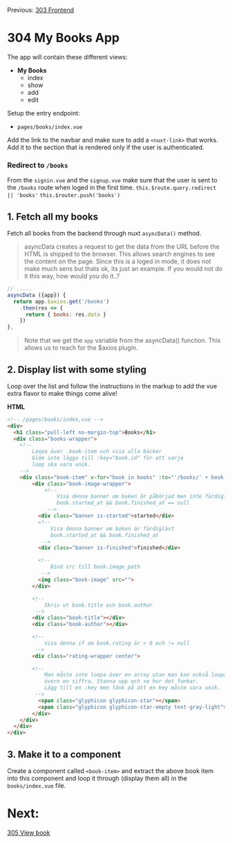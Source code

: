 Previous: [303 Frontend](./303-frontend.md)

# 304 My Books App

The app will contain these different views:
- **My Books**
    + index
    + show
    + add
    + edit

Setup the entry endpoint:
- `pages/books/index.vue`

Add the link to the navbar and make sure to add a  `<nuxt-link>` that works.
Add it to the section that is rendered only if the user is authenticated.

### Redirect to `/books`
From the `signin.vue` and the `signup.vue` make sure that the user is sent to the `/books` route when loged in the first time.
`this.$route.query.redirect || 'books'`
`this.$router.push('books')`


## 1. Fetch all my books
Fetch all books from the backend through nuxt `asyncData()` method.

> asyncData creates a request to get the data from the URL before the HTML is shipped to the browser. This allows search engines to see the content on the page. Since this is a loged in mode, it does not make much sens but thats ok, its just an example. If you would not do it this way, how would you do it..?

```JavaScript
// .....
asyncData ({app}) {
  return app.$axios.get('/books')
    .then(res => {
      return { books: res.data }
    })
},
```

> Note that we get the `app` variable from the asyncData() function. This allows us to reach for the $axios plugin.

## 2. Display list with some styling

Loop over the list and follow the instructions in the markup to add the vue extra flavor to make things come alive!

**HTML**
```html
<!-- /pages/books/index,vue -->
<div>
  <h1 class="pull-left no-margin-top">Books</h1>
  <div class="books-wrapper">
    <!--
        Loopa över .book-item och visa alla böcker
        Glöm inte lägga till :key="book.id" för att varje
        loop ska vara unik.
    -->
    <div class="book-item" v-for="book in books" :to="'/books/' + book.id" :key="book.id" tag="div">
        <div class="book-image-wrapper">
            <!--
                Visa denna banner om boken är påbörjad men inte färdigläst
                book.started_at && book.finished_at == null
             -->
          <div class="banner is-started">started</div>
          <!--
              Visa denna banner om boken är färdigläst
              book.started_at && book.finished_at
           -->
          <div class="banner is-finished">finished</div>

          <!--
              Bind src till book.image_path
           -->
          <img class="book-image" src="">
        </div>

        <!--
            Skriv ut book.title och book.author
         -->
        <div class="book-title"></div>
        <div class="book-author"></div>

        <!--
            Visa denna if om book.rating är > 0 och != null
         -->
        <div class="rating-wrapper center">

        <!--
            Man måste inte loopa över en array utan man kan också loopa
            övern en siffra. Stanna upp och se hur det funkar.
            Lägg till en :key men tänk på att en key måste vara unik.
         -->
          <span class="glyphicon glyphicon-star"></span>
          <span class="glyphicon glyphicon-star-empty text-gray-light"></span>
        </div>
    </div>
  </div>
</div>
```


## 3. Make it to a component

Create a component called `<book-item>` and extract the above book item into this component and loop it through (display them all) in the `books/index.vue` file.


# Next:
[305 View book](./305-view-book.md)
